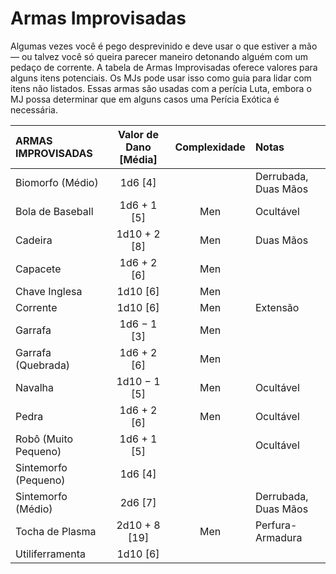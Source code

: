 # Armas Improvisadas

Algumas vezes você é pego desprevinido e deve usar o que estiver a mão — ou talvez você só queira parecer maneiro detonando alguém com um pedaço de corrente. A tabela de Armas Improvisadas oferece valores para alguns itens potenciais. Os MJs pode usar isso como guia para lidar com itens não listados. Essas armas são usadas com a perícia Luta, embora o MJ possa determinar que em alguns casos uma Perícia Exótica é necessária.

<!--sort-->

| ARMAS IMPROVISADAS                            | Valor de Dano \[Média\] | Complexidade | Notas                |
|:--------------------------------------------- |:-------------------------:|:------------:|:-------------------- |
| Biomorfo (Médio)                              |        1d6 \[4\]        |              | Derrubada, Duas Mãos |
| Bola de Baseball                              |      1d6 + 1 \[5\]      |     Men      | Ocultável            |
| Cadeira                                       |     1d10 + 2 \[8\]      |     Men      | Duas Mãos            |
| Capacete                                      |      1d6 + 2 \[6\]      |     Men      |                      |
| Chave Inglesa                                 |       1d10 \[6\]        |     Men      |                      |
| Corrente                                      |       1d10 \[6\]        |     Men      | Extensão             |
| Garrafa                                       |      1d6 − 1 \[3\]      |     Men      |                      |
| Garrafa (Quebrada)                            |      1d6 + 2 \[6\]      |     Men      |                      |
| Navalha                                       |     1d10 − 1 \[5\]      |     Men      | Ocultável            |
| Pedra                                         |      1d6 + 2 \[6\]      |     Men      | Ocultável            |
| Robô (Muito Pequeno)                          |      1d6 + 1 \[5\]      |              | Ocultável            |
| Sintemorfo (Pequeno)                          |        1d6 \[4\]        |              |                      |
| <!--sort-union-->Sintemorfo (Médio) |        2d6 \[7\]        |              | Derrubada, Duas Mãos |
| Tocha de Plasma                               |     2d10 + 8 \[19\]     |     Men      | Perfura-Armadura     |
| Utiliferramenta                               |       1d10 \[6\]        |              |                      |
